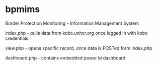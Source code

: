 # bpmims
Border Protection Monitoring - Information Management System

index.php - pulls data from kobo.unhcr.org once logged in with kobo credentials

view.php - opens specific record, once data is POSTed form index.php

dashboard.php - contains embedded power bi dashboard
